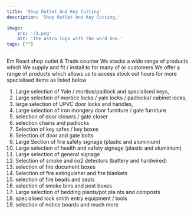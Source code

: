 ```yaml
---
title: 'Shop Outlet And Key Cutting'
description: 'Shop Outlet And Key Cutting.'

image:
    src: '/1.png' 
    alt: 'The Astro logo with the word One.'
tags: [""]
---
```

Em React shop outlet & Trade counter
We stocks a wide range of products which 
We supply and fit / install to for many of or customers 
We offer a range of products which allows us to access stock out hours for more specialised items as listed below 

1. Large selection of Yale / mortice/padlock and specialised keys,
2. Large selection of mortice locks / yale locks / padlocks/ cabinet locks,
3. large selection of UPVC door locks and handles,
4. Large selection of iron mongery door furniture / gate furniture 
5. selection of door closers / gate closer 
6. selection chains and padlocks 
7. Selection of key safes / key boxes 
8. Selection of door and gate bolts 
9. Large Section of fire safety signage (plastic and aluminium) 
10. Large selection of health and safety signage  (plastic and aluminium) 
11. Large selection of general signage 
12. Selection of smoke and co2 detectors (battery and hardwired) 
13. selection of fire document boxes 
14. Selection of fire extinguisher and fire blankets 
15. selection of fire beads and seals 
16. selection of smoke bins and post boxes
17. Large selection of bedding plants/pot pla
nts and composts 
18. specialised lock smith entry equipment / tools 
19. selection of notice boards 
and much more 
